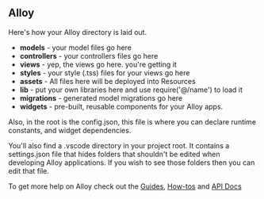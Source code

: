 ## Alloy

Here's how your Alloy directory is laid out.

-   **models** - your model files go here
-   **controllers** - your controllers files go here
-   **views** - yep, the views go here. you're getting it
-   **styles** - your style (.tss) files for your views go here
-   **assets** - All files here will be deployed into Resources
-   **lib** - put your own libraries here and use require('@/name') to load it
-   **migrations** - generated model migrations go here
-   **widgets** - pre-built, reusable components for your Alloy apps.

Also, in the root is the config.json, this file is where you can declare runtime constants, and widget dependencies.

You'll also find a .vscode directory in your project root. It contains a settings.json file that hides folders that shouldn't be edited when developing Alloy applications. If you wish to see those folders then you can edit that file.

To get more help on Alloy check out the [Guides](https://titaniumsdk.com/guide/Alloy_Framework/Alloy_Guide/), [How-tos](https://titaniumsdk.com/guide/Alloy_Framework/Alloy_How-tos/) and [API Docs](https://titaniumsdk.com/guide/Alloy_Framework/)
